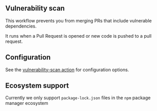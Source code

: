 ## Vulnerability scan

This workflow prevents you from merging PRs that include vulnerable dependencies.

It runs when a Pull Request is opened or new code is pushed to a pull request.

## Configuration

See the [vulnerability-scan action](https://github.com/actions/vulnerability-scan) for configuration options.

## Ecosystem support

Currently  we only support `package-lock.json` files in the `npm` package manager ecosystem
